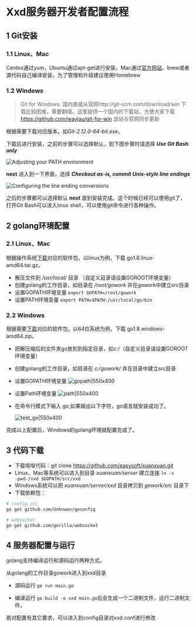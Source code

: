 # Xxd服务器开发者配置流程
## 1 Git安装
### 1.1 Linux、Mac
Centos通过yum，Ubuntu通过apt-get进行安装，Mac通过[官方网站](https://git-scm.com/downloads)、brew或者源代码自己编译安装，为了管理和升级建议使用Homebrew

### 1.2 Windows
>Git for Windows. 国内直接从官网http://git-scm.com/download/win 下载比较困难，需要翻墙。这里提供一个国内的下载站，方便大家下载 https://github.com/waylau/git-for-win 该站与官网同步更新

根据需要下载对应版本，如*Git-2.12.0-64-bit.exe*。

下载后进行安装，之前的步骤可以选择默认，到下图步骤时请选择 ***Use Git Bash only***

![Adjusting your PATH environment](https://raw.githubusercontent.com/easysoft/xuanxuan/master/doc/img/xxd-developer/use-git-bash-onlg.jpg)

**next** 进入到一下界面，选择 ***Checkout as-is, commit Unix-style line endings***

![Configuring the line ending conversions](https://raw.githubusercontent.com/easysoft/xuanxuan/master/doc/img/xxd-developer/unix-style.jpg)

之后的步骤都可以选择默认 **next** 直到安装完成。这个时候已经可以使用git了， 打开Git Bash可以进入linux shell，可以使用git命令进行各种操作。

## 2 golang环境配置
### 2.1 Linux、Mac
根据操作系统[下载](http://www.golangtc.com/download)对应的软件包，以linux为例，下载 go1.8.linux-amd64.tar.gz。

* 解压文件到 */usr/local/* 目录 （自定义目录请设置GOROOT环境变量）
* 创建golang的工作目录，如目录在 */root/gowork* 并在gowork中建立src目录
* 设置GOPATH环境变量 `export GOPATH=/root/gowork`
* 设置PATH环境变量 `export PATH=$PATH:/usr/local/go/bin`

### 2.2 Windows
根据需要[下载](http://www.golangtc.com/download)对应的软件包，以64位系统为例，下载 go1.8.windows-amd64.zip。

* 把解压缩后的文件夹go放到到指定目录，如*c:/*（自定义目录请设置GOROOT环境变量）

* 创建golang的工作目录，如目录在 *c:/gowork/* 并在目录中建立src目录

* 设置GOPATH环境变量
   ![gopath|550x400](https://raw.githubusercontent.com/easysoft/xuanxuan/master/doc/img/xxd-developer/gopath.png)

* 设置Path环境变量
   ![path|550x400](https://raw.githubusercontent.com/easysoft/xuanxuan/master/doc/img/xxd-developer/path.png)

* 在命令行模式下输入 go,如果输出以下字符，go语言就安装成功了。

   ![test_go|550x400](https://raw.githubusercontent.com/easysoft/xuanxuan/master/doc/img/xxd-developer/test-go.png)

完成以上配置后，Windows的golang环境就配置完成了。

## 3 代码下载
* 下载喧喧代码：git clone https://github.com/easysoft/xuanxuan.git 
* Linux、Mac等系统可以进入到目录 *xuanxuan/server* 建立连接 `ln -s  ·pwd·/xxd $GOPATH/src/xxd`
* Windows系统可以把 *xuanxuan/server/xxd* 目录拷贝到 *gowork/src* 目录下
* 下载依赖包：
```bash
# config ini
go get github.com/Unknwon/goconfig

# websocket
go get github.com/gorilla/websocket
```

## 4 服务器配置与运行
golang支持编译运行和源码运行两种方式。

从golang的工作目录gowork进入到xxd目录

* 源码运行 `go run main.go`

* 编译运行 `go build -o xxd main.go`后会生成一个二进制文件，运行二进制文件。

若对配置有其它要求，可以进入到config目录对xxd.conf进行修改

